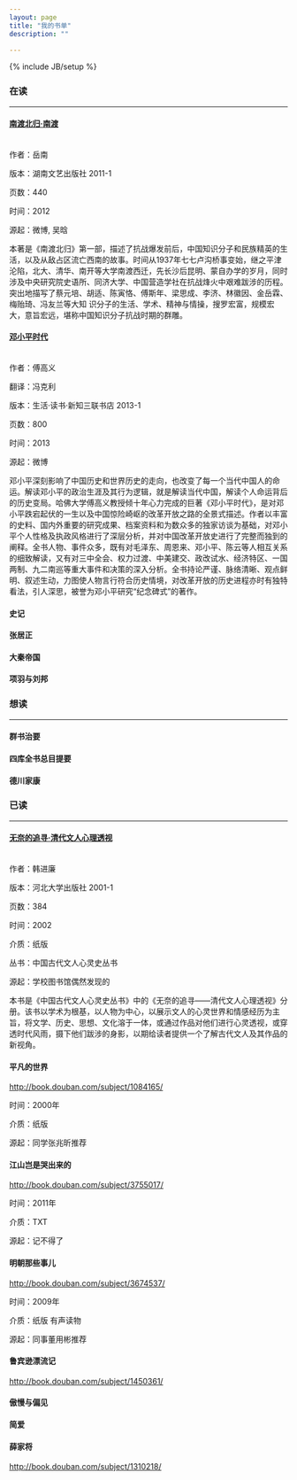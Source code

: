 ```yaml
---
layout: page
title: "我的书单"
description: ""

---
```

{% include JB/setup %}

### 在读

----



#### [南渡北归·南渡](http://book.douban.com/subject/5399227/)

<script type="text/javascript">
  $(function(){
    //console.log('jQuery');
  });
</script>

<div class="progress"><div class="bar" style="width: 45%;"></div></div>
<br>
作者：岳南

版本：湖南文艺出版社 2011-1

页数：440

时间：2012

源起：微博, 吴晗

本著是《南渡北归》第一部，描述了抗战爆发前后，中国知识分子和民族精英的生活，以及从敌占区流亡西南的故事。时间从1937年七七卢沟桥事变始，继之平津沦陷，北大、清华、南开等大学南渡西迁，先长沙后昆明、蒙自办学的岁月，同时涉及中央研究院史语所、同济大学、中国营造学社在抗战烽火中艰难跋涉的历程。突出地描写了蔡元培、胡适、陈寅恪、傅斯年、梁思成、李济、林徽因、金岳霖、梅贻琦、冯友兰等大知
识分子的生活、学术、精神与情操，搜罗宏富，规模宏大，意旨宏远，堪称中国知识分子抗战时期的群雕。

#### [邓小平时代](http://book.douban.com/subject/20424526/)
<div class="progress"><div class="bar" style="width: 15%;"></div></div>
<br>
作者：傅高义

翻译：冯克利

版本：生活·读书·新知三联书店 2013-1

页数：800

时间：2013

源起：微博

邓小平深刻影响了中国历史和世界历史的走向，也改变了每一个当代中国人的命运。解读邓小平的政治生涯及其行为逻辑，就是解读当代中国，解读个人命运背后的历史变局。哈佛大学傅高义教授倾十年心力完成的巨著《邓小平时代》，是对邓小平跌宕起伏的一生以及中国惊险崎岖的改革开放之路的全景式描述。作者以丰富的史料、国内外重要的研究成果、档案资料和为数众多的独家访谈为基础，对邓小平个人性格及执政风格进行了深层分析，并对中国改革开放史进行了完整而独到的阐释。全书人物、事件众多，既有对毛泽东、周恩来、邓小平、陈云等人相互关系的细致解读，又有对三中全会、权力过渡、中美建交、政改试水、经济特区、一国两制、九二南巡等重大事件和决策的深入分析。全书持论严谨、脉络清晰、观点鲜明、叙述生动，力图使人物言行符合历史情境，对改革开放的历史进程亦时有独特看法，引人深思，被誉为邓小平研究“纪念碑式”的著作。

#### 史记

#### 张居正

#### 大秦帝国

#### 项羽与刘邦

### 想读

----

#### 群书治要

#### 四库全书总目提要

#### 德川家康

### 已读

----

#### [无奈的追寻·清代文人心理透视](http://book.douban.com/subject/1114392/)
<div class="progress"><div class="bar" style="width: 100%;"></div></div>
<br>
作者：韩进廉

版本：河北大学出版社 2001-1

页数：384

时间：2002

介质：纸版

丛书：中国古代文人心灵史丛书

源起：学校图书馆偶然发现的

本书是《中国古代文人心灵史丛书》中的《无奈的追寻——清代文人心理透视》分册。该书以学术为根基，以人物为中心，以展示文人的心灵世界和情感经历为主旨，将文学、历史、思想、文化溶于一体，或通过作品对他们进行心灵透视，或穿透时代风雨，摄下他们跋涉的身影，以期给读者提供一个了解古代文人及其作品的新视角。

#### 平凡的世界

http://book.douban.com/subject/1084165/

时间：2000年

介质：纸版

源起：同学张兆昕推荐

#### 江山岂是哭出来的

http://book.douban.com/subject/3755017/

时间：2011年

介质：TXT

源起：记不得了

#### 明朝那些事儿

http://book.douban.com/subject/3674537/

时间：2009年

介质：纸版 有声读物

源起：同事董用彬推荐

#### 鲁宾逊漂流记

http://book.douban.com/subject/1450361/

#### 傲慢与偏见

#### 简爱

#### 薛家将

http://book.douban.com/subject/1310218/
